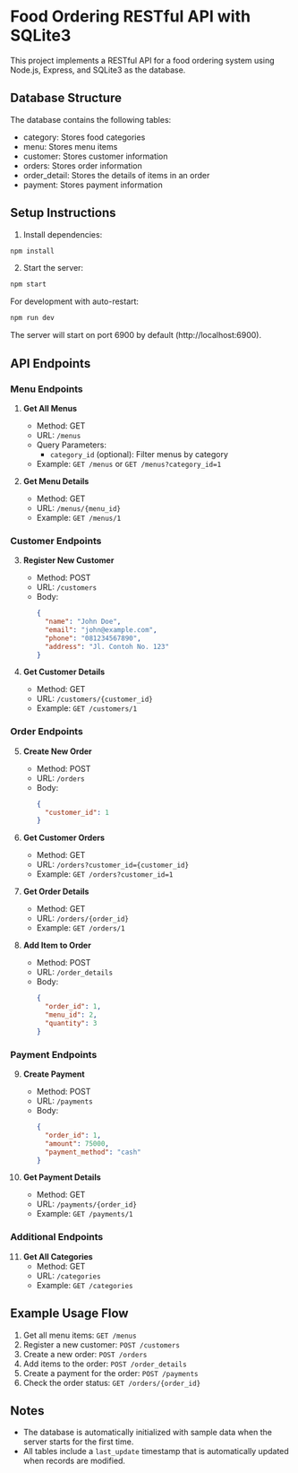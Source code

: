 # Food Ordering RESTful API with SQLite3

This project implements a RESTful API for a food ordering system using Node.js, Express, and SQLite3 as the database.

## Database Structure

The database contains the following tables:
- category: Stores food categories
- menu: Stores menu items
- customer: Stores customer information
- orders: Stores order information
- order_detail: Stores the details of items in an order
- payment: Stores payment information

## Setup Instructions

1. Install dependencies:
```bash
npm install
```

2. Start the server:
```bash
npm start
```

For development with auto-restart:
```bash
npm run dev
```

The server will start on port 6900 by default (http://localhost:6900).

## API Endpoints

### Menu Endpoints

1. **Get All Menus**
   - Method: GET
   - URL: `/menus`
   - Query Parameters:
     - `category_id` (optional): Filter menus by category
   - Example: `GET /menus` or `GET /menus?category_id=1`

2. **Get Menu Details**
   - Method: GET
   - URL: `/menus/{menu_id}`
   - Example: `GET /menus/1`

### Customer Endpoints

3. **Register New Customer**
   - Method: POST
   - URL: `/customers`
   - Body:
     ```json
     {
       "name": "John Doe",
       "email": "john@example.com",
       "phone": "081234567890",
       "address": "Jl. Contoh No. 123"
     }
     ```

4. **Get Customer Details**
   - Method: GET
   - URL: `/customers/{customer_id}`
   - Example: `GET /customers/1`

### Order Endpoints

5. **Create New Order**
   - Method: POST
   - URL: `/orders`
   - Body:
     ```json
     {
       "customer_id": 1
     }
     ```

6. **Get Customer Orders**
   - Method: GET
   - URL: `/orders?customer_id={customer_id}`
   - Example: `GET /orders?customer_id=1`

7. **Get Order Details**
   - Method: GET
   - URL: `/orders/{order_id}`
   - Example: `GET /orders/1`

8. **Add Item to Order**
   - Method: POST
   - URL: `/order_details`
   - Body:
     ```json
     {
       "order_id": 1,
       "menu_id": 2,
       "quantity": 3
     }
     ```

### Payment Endpoints

9. **Create Payment**
   - Method: POST
   - URL: `/payments`
   - Body:
     ```json
     {
       "order_id": 1,
       "amount": 75000,
       "payment_method": "cash"
     }
     ```

10. **Get Payment Details**
    - Method: GET
    - URL: `/payments/{order_id}`
    - Example: `GET /payments/1`

### Additional Endpoints

11. **Get All Categories**
    - Method: GET
    - URL: `/categories`
    - Example: `GET /categories`

## Example Usage Flow

1. Get all menu items: `GET /menus`
2. Register a new customer: `POST /customers`
3. Create a new order: `POST /orders`
4. Add items to the order: `POST /order_details`
5. Create a payment for the order: `POST /payments`
6. Check the order status: `GET /orders/{order_id}`

## Notes

- The database is automatically initialized with sample data when the server starts for the first time.
- All tables include a `last_update` timestamp that is automatically updated when records are modified.